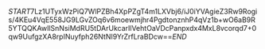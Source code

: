 $START$7Lz1UTyxWzPiQ7WlPZBh4XpPZgT4m1LXVbj6/iJ0iYVAgieZ3Rw9Rogis/4KEu4VqE558JG9LGvZOq6v6moewmjhr4PgdtonznhP4qVz1b+wO6aB9R5YTQQKAwIlSnNsiMdRU5tDArUkcarIlVehtOaVDcPanpxdx4MxL8vcorqd7+0qw9UufgzXA8rpINuyfph26NtNI9YrZrfLraBDcw==$END$